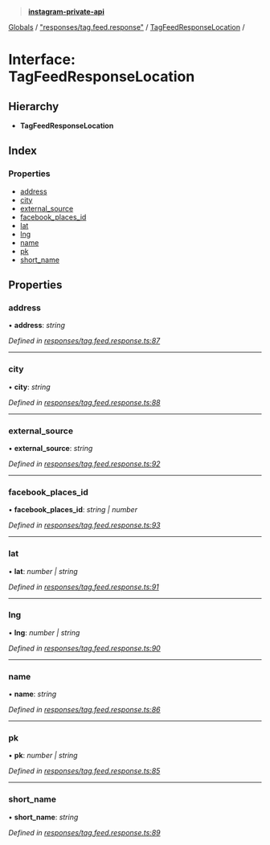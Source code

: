 > **[instagram-private-api](../README.md)**

[Globals](../README.md) / ["responses/tag.feed.response"](../modules/_responses_tag_feed_response_.md) / [TagFeedResponseLocation](_responses_tag_feed_response_.tagfeedresponselocation.md) /

# Interface: TagFeedResponseLocation

## Hierarchy

* **TagFeedResponseLocation**

## Index

### Properties

* [address](_responses_tag_feed_response_.tagfeedresponselocation.md#address)
* [city](_responses_tag_feed_response_.tagfeedresponselocation.md#city)
* [external_source](_responses_tag_feed_response_.tagfeedresponselocation.md#external_source)
* [facebook_places_id](_responses_tag_feed_response_.tagfeedresponselocation.md#facebook_places_id)
* [lat](_responses_tag_feed_response_.tagfeedresponselocation.md#lat)
* [lng](_responses_tag_feed_response_.tagfeedresponselocation.md#lng)
* [name](_responses_tag_feed_response_.tagfeedresponselocation.md#name)
* [pk](_responses_tag_feed_response_.tagfeedresponselocation.md#pk)
* [short_name](_responses_tag_feed_response_.tagfeedresponselocation.md#short_name)

## Properties

###  address

• **address**: *string*

*Defined in [responses/tag.feed.response.ts:87](https://github.com/dilame/instagram-private-api/blob/173bc62/src/responses/tag.feed.response.ts#L87)*

___

###  city

• **city**: *string*

*Defined in [responses/tag.feed.response.ts:88](https://github.com/dilame/instagram-private-api/blob/173bc62/src/responses/tag.feed.response.ts#L88)*

___

###  external_source

• **external_source**: *string*

*Defined in [responses/tag.feed.response.ts:92](https://github.com/dilame/instagram-private-api/blob/173bc62/src/responses/tag.feed.response.ts#L92)*

___

###  facebook_places_id

• **facebook_places_id**: *string | number*

*Defined in [responses/tag.feed.response.ts:93](https://github.com/dilame/instagram-private-api/blob/173bc62/src/responses/tag.feed.response.ts#L93)*

___

###  lat

• **lat**: *number | string*

*Defined in [responses/tag.feed.response.ts:91](https://github.com/dilame/instagram-private-api/blob/173bc62/src/responses/tag.feed.response.ts#L91)*

___

###  lng

• **lng**: *number | string*

*Defined in [responses/tag.feed.response.ts:90](https://github.com/dilame/instagram-private-api/blob/173bc62/src/responses/tag.feed.response.ts#L90)*

___

###  name

• **name**: *string*

*Defined in [responses/tag.feed.response.ts:86](https://github.com/dilame/instagram-private-api/blob/173bc62/src/responses/tag.feed.response.ts#L86)*

___

###  pk

• **pk**: *number | string*

*Defined in [responses/tag.feed.response.ts:85](https://github.com/dilame/instagram-private-api/blob/173bc62/src/responses/tag.feed.response.ts#L85)*

___

###  short_name

• **short_name**: *string*

*Defined in [responses/tag.feed.response.ts:89](https://github.com/dilame/instagram-private-api/blob/173bc62/src/responses/tag.feed.response.ts#L89)*